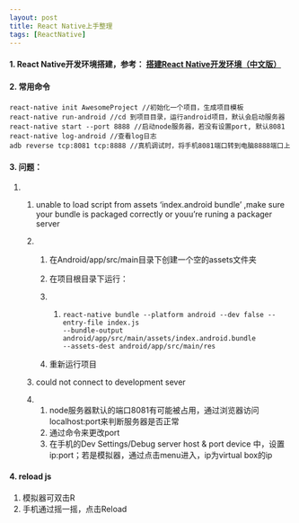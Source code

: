 ```yaml
---
layout: post
title: React Native上手整理
tags: [ReactNative]
---
```




#### 1. React Native开发环境搭建，参考： [搭建React Native开发环境（中文版）](http://reactnative.cn/docs/0.51/getting-started.html) 

#### 2. 常用命令

```
react-native init AwesomeProject //初始化一个项目，生成项目模板
react-native run-android //cd 到项目目录，运行android项目，默认会启动服务器
react-native start --port 8888 //启动node服务器，若没有设置port, 默认8081
react-native log-android //查看log日志
adb reverse tcp:8081 tcp:8888 //真机调试时，将手机8081端口转到电脑8888端口上
```

#### 3. 问题：

1. 1. unable to load script from assets ‘index.android bundle’  ,make sure  your bundle is packaged correctly or youu’re runing a packager server

   2. 1. 在Android/app/src/main目录下创建一个空的assets文件夹

      2. 在项目根目录下运行：

      3. 1. ```
            react-native bundle --platform android --dev false --entry-file index.js 
            --bundle-output android/app/src/main/assets/index.android.bundle 
            --assets-dest android/app/src/main/res
            ```

      4. 重新运行项目

   3. could not connect to development sever

   4. 1. node服务器默认的端口8081有可能被占用，通过浏览器访问localhost:port来判断服务器是否正常
      2. 通过命令来更改port
      3. 在手机的Dev Settings/Debug server host & port device 中，设置ip:port；若是模拟器，通过点击menu进入，ip为virtual box的ip

#### 4. reload js
   1. 模拟器可双击R
   2. 手机通过摇一摇，点击Reload
